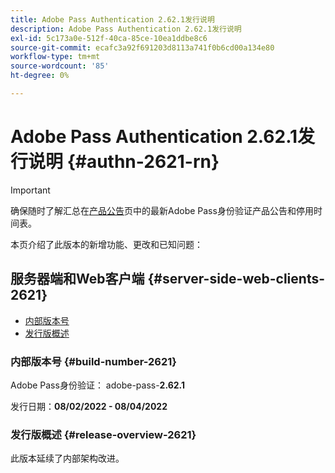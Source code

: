 ```yaml
---
title: Adobe Pass Authentication 2.62.1发行说明
description: Adobe Pass Authentication 2.62.1发行说明
exl-id: 5c173a0e-512f-40ca-85ce-10ea1ddbe8c6
source-git-commit: ecafc3a92f691203d8113a741f0b6cd00a134e80
workflow-type: tm+mt
source-wordcount: '85'
ht-degree: 0%

---
```


# Adobe Pass Authentication 2.62.1发行说明 {#authn-2621-rn}

>[!IMPORTANT]
>
> 确保随时了解汇总在[产品公告](/help/authentication/product-announcements.md)页中的最新Adobe Pass身份验证产品公告和停用时间表。

本页介绍了此版本的新增功能、更改和已知问题：

## 服务器端和Web客户端 {#server-side-web-clients-2621}

* [内部版本号](#build-number-2621)
* [发行版概述](#release-overview-2621)

### 内部版本号 {#build-number-2621}

Adobe Pass身份验证： adobe-pass-**2.62.1**

发行日期：**08/02/2022 - 08/04/2022**

### 发行版概述 {#release-overview-2621}

此版本延续了内部架构改进。
